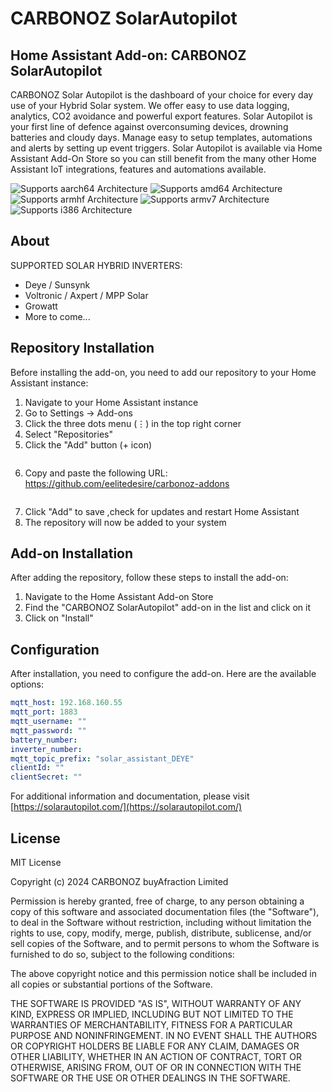 # CARBONOZ SolarAutopilot

## Home Assistant Add-on: CARBONOZ SolarAutopilot

CARBONOZ Solar Autopilot is the dashboard of your choice for every day use of your Hybrid Solar system. We offer easy to use data logging, analytics, CO2 avoidance and powerful export features. Solar Autopilot is your first line of defence against overconsuming devices, drowning batteries and cloudy days. Manage easy to setup templates, automations and alerts by setting up event triggers. Solar Autopilot is available via Home Assistant Add-On Store so you can still benefit from the many other Home Assistant IoT integrations, features and automations available.

![Supports aarch64 Architecture][aarch64-shield]
![Supports amd64 Architecture][amd64-shield]
![Supports armhf Architecture][armhf-shield]
![Supports armv7 Architecture][armv7-shield]
![Supports i386 Architecture][i386-shield]

[aarch64-shield]: https://img.shields.io/badge/aarch64-yes-green.svg
[amd64-shield]: https://img.shields.io/badge/amd64-yes-green.svg
[armhf-shield]: https://img.shields.io/badge/armhf-yes-green.svg
[armv7-shield]: https://img.shields.io/badge/armv7-yes-green.svg
[i386-shield]: https://img.shields.io/badge/i386-yes-green.svg

## About

SUPPORTED SOLAR HYBRID INVERTERS:

- Deye / Sunsynk
- Voltronic / Axpert / MPP Solar
- Growatt
- More to come...

## Repository Installation

Before installing the add-on, you need to add our repository to your Home Assistant instance:

1. Navigate to your Home Assistant instance
2. Go to Settings -> Add-ons
3. Click the three dots menu (⋮) in the top right corner
4. Select "Repositories"
5. Click the "Add" button (+ icon)
   ```
6. Copy and paste the following URL:  https://github.com/eelitedesire/carbonoz-addons
   ```
7. Click "Add" to save ,check for updates and restart Home Assistant
8. The repository will now be added to your system

## Add-on Installation

After adding the repository, follow these steps to install the add-on:

1. Navigate to the Home Assistant Add-on Store
2. Find the "CARBONOZ SolarAutopilot" add-on in the list and click on it
3. Click on "Install"

## Configuration

After installation, you need to configure the add-on. Here are the available options:

```yaml
mqtt_host: 192.168.160.55
mqtt_port: 1883
mqtt_username: ""
mqtt_password: ""
battery_number: 
inverter_number: 
mqtt_topic_prefix: "solar_assistant_DEYE"
clientId: ""
clientSecret: ""
```

For additional information and documentation, please visit [https://solarautopilot.com/](https://solarautopilot.com/)

## License

MIT License

Copyright (c) 2024 CARBONOZ buyAfraction Limited

Permission is hereby granted, free of charge, to any person obtaining a copy
of this software and associated documentation files (the "Software"), to deal
in the Software without restriction, including without limitation the rights
to use, copy, modify, merge, publish, distribute, sublicense, and/or sell
copies of the Software, and to permit persons to whom the Software is
furnished to do so, subject to the following conditions:

The above copyright notice and this permission notice shall be included in all
copies or substantial portions of the Software.

THE SOFTWARE IS PROVIDED "AS IS", WITHOUT WARRANTY OF ANY KIND, EXPRESS OR
IMPLIED, INCLUDING BUT NOT LIMITED TO THE WARRANTIES OF MERCHANTABILITY,
FITNESS FOR A PARTICULAR PURPOSE AND NONINFRINGEMENT. IN NO EVENT SHALL THE
AUTHORS OR COPYRIGHT HOLDERS BE LIABLE FOR ANY CLAIM, DAMAGES OR OTHER
LIABILITY, WHETHER IN AN ACTION OF CONTRACT, TORT OR OTHERWISE, ARISING FROM,
OUT OF OR IN CONNECTION WITH THE SOFTWARE OR THE USE OR OTHER DEALINGS IN THE
SOFTWARE.
